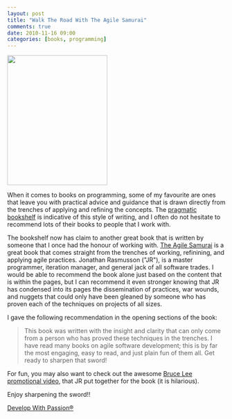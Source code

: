 ```yaml
---
layout: post
title: "Walk The Road With The Agile Samurai"
comments: true
date: 2010-11-16 09:00
categories: [books, programming]
---
```

<img src="http://shared1.pragprog.com//images/covers/original/jtrap.jpg" height="300" width="231"/>

When it comes to books on programming, some of my favourite are ones that leave you with practical advice and guidance that is drawn directly from the trenches of applying and refining the concepts. The [pragmatic bookshelf][pragbook] is indicative of this style of writing, and I often do not hesitate to recommend lots of their books to people that I work with.

The bookshelf now has claim to another great book that is written by someone that I once had the honour of working with. [The Agile Samurai](agilesam) is a great book that comes straight from the trenches of working, refinining, and applying agile practices. Jonathan Rasmusson ("JR"), is a master programmer, iteration manager, and general jack of all software trades. I would be able to recommend the book alone just based on the content that is within the pages, but I can recommend it
even stronger knowing that JR has condensed into its pages the dissemination of practices, war wounds, and nuggets that could only have been gleaned by someone who has proven each of the techniques on projects of all sizes.

I gave the following recommendation in the opening sections of the book:

> This book was written with the insight and clarity that can only come
> from a person who has proved these techniques in the trenches. I
> have read many books on agile software development; this is by far
> the most engaging, easy to read, and just plain fun of them all. Get
> ready to sharpen that sword!

For fun, you may also want to check out the awesome [Bruce Lee promotional video](http://www.youtube.com/watch?v=9d_37JLoOmg), that JR put together for the book (it is hilarious).

Enjoy sharpening the sword!!

[Develop With Passion®](http://www.developwithpassion.com)

[pragbook]: http://pragprog.com/
[agilesam]: http://pragprog.com/titles/jtrap/the-agile-samurai
